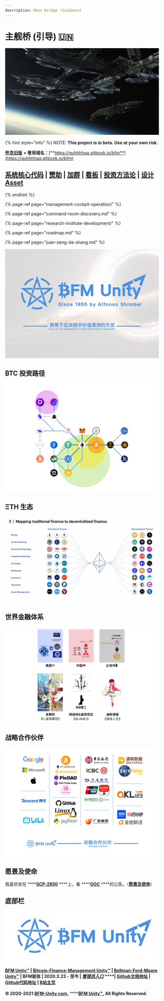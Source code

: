 ```yaml
---
description: Main Bridge (Guidance)
---
```


# 主舰桥 \(引导\) 🇺🇳



![&#x4E3B;&#x8230;&#x6865;&#xFF08;&#x5F15;&#x5BFC;&#xFF09;](.gitbook/assets/src-http___img4.178.com_news_201711_305754270311_o_305754450631.jpg-and-refer-http___img4.178.jpeg)

{% hint style="info" %}
NOTE: **This project is in beta. Use at your own risk.**    
  
[**怀念旧版**](https://guhhhhaa.gitbook.io/bfm-unity-doc-v1/) **+ 曾用域名：**[**https://guhhhhaa.gitbook.io/bfm**](https://guhhhhaa.gitbook.io/bfm)

## [**系统核心代码**](https://guhhhhaa.gitbook.io/bfm/ruan-jian-bfm-on-python) **\|** [赞助](https://guhhhhaa.gitbook.io/bfm/juan-zeng-da-shang) \| [加群](https://guhhhhaa.gitbook.io/bfm/ru-he-jia-ru-wo-men-de-tao-lun-qun-zu) \| [看板](https://trello.com/b/z4aDgNAL/todolist) \| [**投资方法论**](https://guhhhhaa.gitbook.io/joinquant/jin-rong-li-lun-zong-jie) **\|** [**设计Asset**](https://share.weiyun.com/l21pilUf)
{% endhint %}

{% page-ref page="management-cockpit-operation/" %}

{% page-ref page="command-room-discovery.md" %}

{% page-ref page="research-institute-development/" %}

{% page-ref page="roadmap.md" %}

{% page-ref page="juan-zeng-da-shang.md" %}

![](.gitbook/assets/bfm-unity-2.0.png)

## ₿TC 投资路径

![](.gitbook/assets/defi_3.png)

## **ΞTH** 生态

![](.gitbook/assets/ef558f261bce694919b0240c57cf96e8.jpg)

## 世界金融体系

![](.gitbook/assets/ping-mu-kuai-zhao-20210203-shang-wu-11.33.58.png)

## 战略合作伙伴

![](.gitbook/assets/bfm-unity-zhan-lve-he-zuo-huo-ban-.png)

## 愿景及使命

我喜欢坐在 ****[**SCP-2950**](https://www.bilibili.com/video/BV1ts411g7Qw) ****上，看 ****[**GOC**](https://www.bilibili.com/video/BV1gW411J7eP) ****的公告。（[**愿景及使命**](https://www.bilibili.com/bangumi/play/ss28381/)）

## 底部栏



![&#x20BF;FM Unity&#x2122;](.gitbook/assets/bfm-unity-logo.png)

#### [₿FM Unity™](https://www.bfm-unity.com/) \| [₿itcoin-Finance-Management Unity™](https://www.bfm-unity.com/) \| [Bellman-Ford-Moore Unity™](https://www.bfm-unity.com/) \| BFM联体 \| 2020.3.23 - 至今 \| [_**管理员入口**_](https://app.gitbook.com/@guhhhhaa/s/bfm/) _****_**\|** [**Github文档地址**](https://github.com/guhhhhaa/bfm-gitbook) **\|** [**Github代码地址**](https://github.com/guhhhhaa/bfm-group-file) **\|** [**B站主页**](https://space.bilibili.com/11708778)

**© 2020-2021** [**BFM-Unity.com.**](https://www.bfm-unity.com/) ****[**₿FM Unity™.**](https://www.bfm-unity.com/) **All Rights Reserved.**

